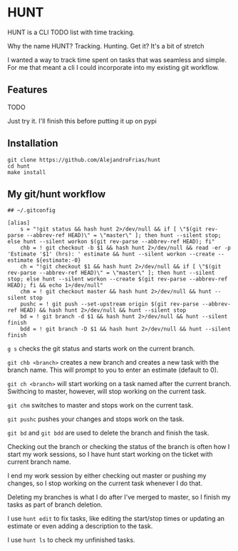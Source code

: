 # HUNT

HUNT is a CLI TODO list with time tracking.

Why the name HUNT? Tracking. Hunting. Get it? It's a bit of stretch

I wanted a way to track time spent on tasks that was seamless and simple.
For me that meant a cli I could incorporate into my existing git workflow.

## Features

TODO

Just try it. I'll finish this before putting it up on pypi

## Installation

```
git clone https://github.com/AlejandroFrias/hunt
cd hunt
make install
```

## My git/hunt workflow

```
## ~/.gitconfig

[alias]
    s = "!git status && hash hunt 2>/dev/null && if [ \"$(git rev-parse --abbrev-ref HEAD)\" = \"master\" ]; then hunt --silent stop; else hunt --silent workon $(git rev-parse --abbrev-ref HEAD); fi"
    chb = ! git checkout -b $1 && hash hunt 2>/dev/null && read -er -p 'Estimate '$1' (hrs): ' estimate && hunt --silent workon --create --estimate ${estimate:-0}
    ch = "!git checkout $1 && hash hunt 2>/dev/null && if [ \"$(git rev-parse --abbrev-ref HEAD)\" = \"master\" ]; then hunt --silent stop; else hunt --silent workon --create $(git rev-parse --abbrev-ref HEAD); fi && echo 1>/dev/null"
    chm = ! git checkout master && hash hunt 2>/dev/null && hunt --silent stop
    pushc = ! git push --set-upstream origin $(git rev-parse --abbrev-ref HEAD) && hash hunt 2>/dev/null && hunt --silent stop
    bd = ! git branch -d $1 && hash hunt 2>/dev/null && hunt --silent finish
    bdd = ! git branch -D $1 && hash hunt 2>/dev/null && hunt --silent finish

```

`g s` checks the git status and starts work on the current branch.

`git chb <branch>` creates a new branch and creates a new task with the branch name.
This will prompt to you to enter an estimate (default to 0).

`git ch <branch>` will start working on a task named after the current branch.
Swithcing to master, however, will stop working on the current task.

`git chm` switches to master and stops work on the current task.

`git pushc` pushes your changes and stops work on the task.

`git bd` and `git bdd` are used to delete the branch and finish the task.

Checking out the branch or checking the status of the branch is often how I start my work sessions, so I have hunt start working on the ticket with current branch name.

I end my work session by either checking out master or pushing my changes, so I stop working on the current task whenever I do that.

Deleting my branches is what I do after I've merged to master, so I finish my tasks as part of branch deletion.

I use `hunt edit` to fix tasks, like editing the start/stop times or updating an estimate or even adding a description to the task.

I use `hunt ls` to check my unfinished tasks.
